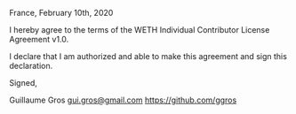 France, February 10th, 2020

I hereby agree to the terms of the WETH Individual Contributor License
Agreement v1.0.

I declare that I am authorized and able to make this agreement and sign this
declaration.

Signed,

Guillaume Gros gui.gros@gmail.com https://github.com/ggros

